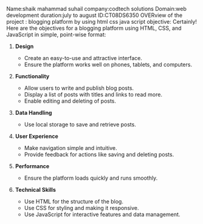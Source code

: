 Name:shaik mahammad suhail
company:codtech solutions 
Domain:web development 
duration:july to august 
ID:CT08DS6350
OVERview of the project : blogging platform  by using html css java script
objective:
Certainly! Here are the objectives for a blogging platform using HTML, CSS, and JavaScript in simple, point-wise format:

1. **Design**
   - Create an easy-to-use and attractive interface.
   - Ensure the platform works well on phones, tablets, and computers.

2. **Functionality**
   - Allow users to write and publish blog posts.
   - Display a list of posts with titles and links to read more.
   - Enable editing and deleting of posts.

3. **Data Handling**
   - Use local storage to save and retrieve posts.

4. **User Experience**
   - Make navigation simple and intuitive.
   - Provide feedback for actions like saving and deleting posts.

5. **Performance**
   - Ensure the platform loads quickly and runs smoothly.

6. **Technical Skills**
   - Use HTML for the structure of the blog.
   - Use CSS for styling and making it responsive.
   - Use JavaScript for interactive features and data management.

